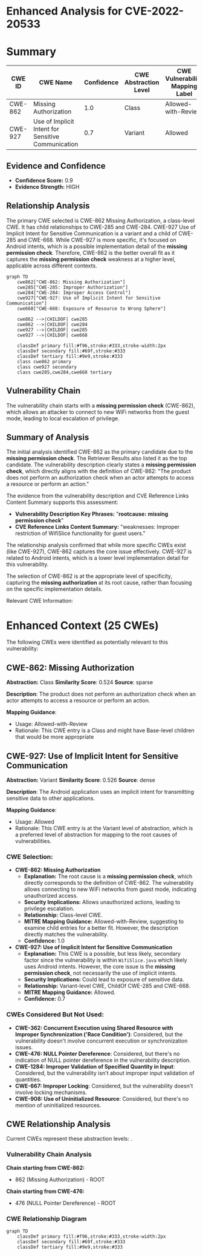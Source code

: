 # Enhanced Analysis for CVE-2022-20533

# Summary
| CWE ID | CWE Name | Confidence | CWE Abstraction Level | CWE Vulnerability Mapping Label | CWE-Vulnerability Mapping Notes |
|---|---|---|---|---|---|
| CWE-862 | Missing Authorization | 1.0 | Class | Allowed-with-Review | Primary CWE |
| CWE-927 | Use of Implicit Intent for Sensitive Communication | 0.7 | Variant | Allowed | Secondary Candidate |

## Evidence and Confidence

*   **Confidence Score:** 0.9
*   **Evidence Strength:** HIGH

## Relationship Analysis
The primary CWE selected is CWE-862 Missing Authorization, a class-level CWE. It has child relationships to CWE-285 and CWE-284. CWE-927 Use of Implicit Intent for Sensitive Communication is a variant and a child of CWE-285 and CWE-668. While CWE-927 is more specific, it's focused on Android intents, which is a possible implementation detail of the **missing permission check**. Therefore, CWE-862 is the better overall fit as it captures the **missing permission check** weakness at a higher level, applicable across different contexts.

```mermaid
graph TD
    cwe862["CWE-862: Missing Authorization"]
    cwe285["CWE-285: Improper Authorization"]
    cwe284["CWE-284: Improper Access Control"]
    cwe927["CWE-927: Use of Implicit Intent for Sensitive Communication"]
    cwe668["CWE-668: Exposure of Resource to Wrong Sphere"]
    
    cwe862 -->|CHILDOF| cwe285
    cwe862 -->|CHILDOF| cwe284
    cwe927 -->|CHILDOF| cwe285
    cwe927 -->|CHILDOF| cwe668
    
    classDef primary fill:#f96,stroke:#333,stroke-width:2px
    classDef secondary fill:#69f,stroke:#333
    classDef tertiary fill:#9e9,stroke:#333
    class cwe862 primary
    class cwe927 secondary
    class cwe285,cwe284,cwe668 tertiary
```

## Vulnerability Chain
The vulnerability chain starts with a **missing permission check** (CWE-862), which allows an attacker to connect to new WiFi networks from the guest mode, leading to local escalation of privilege.

## Summary of Analysis
The initial analysis identified CWE-862 as the primary candidate due to the **missing permission check**. The Retriever Results also listed it as the top candidate. The vulnerability description clearly states a **missing permission check**, which directly aligns with the definition of CWE-862: "The product does not perform an authorization check when an actor attempts to access a resource or perform an action."

The evidence from the vulnerability description and CVE Reference Links Content Summary supports this assessment:

*   **Vulnerability Description Key Phrases:** "**rootcause:** **missing permission check**"
*   **CVE Reference Links Content Summary:** "weaknesses: Improper restriction of WifiSlice functionality for guest users."

The relationship analysis confirmed that while more specific CWEs exist (like CWE-927), CWE-862 captures the core issue effectively. CWE-927 is related to Android intents, which is a lower level implementation detail for this vulnerability.

The selection of CWE-862 is at the appropriate level of specificity, capturing the **missing authorization** at its root cause, rather than focusing on the specific implementation details.

Relevant CWE Information:

# Enhanced Context (25 CWEs)
The following CWEs were identified as potentially relevant to this vulnerability:

## CWE-862: Missing Authorization
**Abstraction:** Class
**Similarity Score**: 0.524
**Source**: sparse

**Description**:
The product does not perform an authorization check when an actor attempts to access a resource or perform an action.

**Mapping Guidance**:
- Usage: Allowed-with-Review
- Rationale: This CWE entry is a Class and might have Base-level children that would be more appropriate

## CWE-927: Use of Implicit Intent for Sensitive Communication
**Abstraction:** Variant
**Similarity Score**: 0.526
**Source**: dense

**Description**:
The Android application uses an implicit intent for transmitting sensitive data to other applications.

**Mapping Guidance**:
- Usage: Allowed
- Rationale: This CWE entry is at the Variant level of abstraction, which is a preferred level of abstraction for mapping to the root causes of vulnerabilities.
### CWE Selection:

*   **CWE-862: Missing Authorization**
    *   **Explanation:** The root cause is a **missing permission check**, which directly corresponds to the definition of CWE-862. The vulnerability allows connecting to new WiFi networks from guest mode, indicating unauthorized access.
    *   **Security Implications:** Allows unauthorized actions, leading to privilege escalation.
    *   **Relationship:** Class-level CWE.
    *   **MITRE Mapping Guidance:** Allowed-with-Review, suggesting to examine child entries for a better fit. However, the description directly matches the vulnerability.
    *   **Confidence:** 1.0
*   **CWE-927: Use of Implicit Intent for Sensitive Communication**
    *   **Explanation:** This CWE is a possible, but less likely, secondary factor since the vulnerability is within `WifiSlice.java` which likely uses Android intents. However, the core issue is the **missing permission check**, not necessarily the use of implicit intents.
    *   **Security Implications:** Could lead to exposure of sensitive data.
    *   **Relationship:** Variant-level CWE, ChildOf CWE-285 and CWE-668.
    *   **MITRE Mapping Guidance:** Allowed.
    *   **Confidence:** 0.7

### CWEs Considered But Not Used:

*   **CWE-362: Concurrent Execution using Shared Resource with Improper Synchronization ('Race Condition')**: Considered, but the vulnerability doesn't involve concurrent execution or synchronization issues.
*   **CWE-476: NULL Pointer Dereference**: Considered, but there's no indication of NULL pointer dereference in the vulnerability description.
*   **CWE-1284: Improper Validation of Specified Quantity in Input**: Considered, but the vulnerability isn't about improper input validation of quantities.
*   **CWE-667: Improper Locking**: Considered, but the vulnerability doesn't involve locking mechanisms.
*   **CWE-908: Use of Uninitialized Resource**: Considered, but there's no mention of uninitialized resources.


## CWE Relationship Analysis

Current CWEs represent these abstraction levels: .


### Vulnerability Chain Analysis

**Chain starting from CWE-862:**
- 862 (Missing Authorization) - ROOT


**Chain starting from CWE-476:**
- 476 (NULL Pointer Dereference) - ROOT



### CWE Relationship Diagram

```mermaid
graph TD
    classDef primary fill:#f96,stroke:#333,stroke-width:2px
    classDef secondary fill:#69f,stroke:#333
    classDef tertiary fill:#9e9,stroke:#333
```